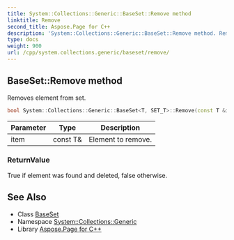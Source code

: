 ```yaml
---
title: System::Collections::Generic::BaseSet::Remove method
linktitle: Remove
second_title: Aspose.Page for C++
description: 'System::Collections::Generic::BaseSet::Remove method. Removes element from set in C++.'
type: docs
weight: 900
url: /cpp/system.collections.generic/baseset/remove/
---
```

## BaseSet::Remove method


Removes element from set.

```cpp
bool System::Collections::Generic::BaseSet<T, SET_T>::Remove(const T &item) override
```


| Parameter | Type | Description |
| --- | --- | --- |
| item | const T\& | Element to remove. |

### ReturnValue

True if element was found and deleted, false otherwise.

## See Also

* Class [BaseSet](../)
* Namespace [System::Collections::Generic](../../)
* Library [Aspose.Page for C++](../../../)
